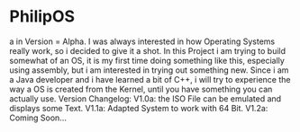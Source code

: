 # PhilipOS
a in Version = Alpha.
I was always interested in how Operating Systems really work, so i decided to give it a shot.
In this Project i am trying to build somewhat of an OS, it is my first time doing something like this,
especially using assembly, but i am interested in trying out something new. Since i am a Java developer and i 
have learned a bit of C++, i will try to experience the way a OS is created from the Kernel, until you
have something you can actually use.
Version Changelog:
V1.0a: the ISO File can be emulated and displays some Text. 
V1.1a: Adapted System to work with 64 Bit.
V1.2a: Coming Soon...
